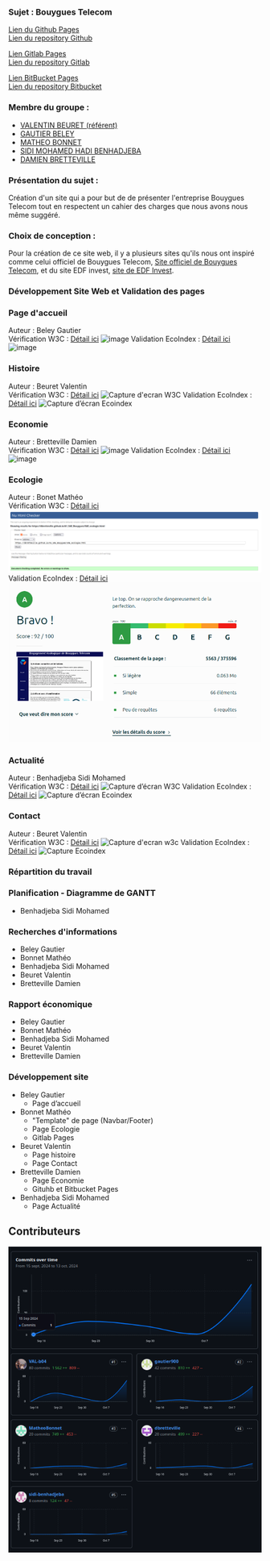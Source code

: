 ### Sujet : Bouygues Telecom  
[Lien du Github Pages](https://dbretteville.github.io/A1_SAE_Bouygues)   
[Lien du repository Github](/home/matheo/Images/Ecoindex_ecologie.png)  

[Lien Gitlab Pages](https://matheob.gitlab.io/A1_SAE_Bouygues/)  
[Lien du repository Gitlab](/home/matheo/Images/Ecoindex_ecologie.png)

[Lien BitBucket Pages](https://dbretteville.bitbucket.io)  
[Lien du repository Bitbucket](https://bitbucket.org/dbretteville/dbretteville.bitbucket.io/src/main/)

### Membre du groupe :
- [VALENTIN BEURET (référent)](mailto:valentin.beuret@edu.univ-fcomte.fr)
- [GAUTIER BELEY](mailto:gautier.beley@edu.univ-fcomte.fr)
- [MATHEO BONNET](mailto:matheo.bonnet@edu.univ-fcomte.fr)
- [SIDI MOHAMED HADI BENHADJEBA](mailto:sidi_mohamed_hadi.benhadjeba@edu.univ-fcomte.fr)
- [DAMIEN BRETTEVILLE](mailto:damien.bretteville@edu.univ-fcomte.fr)

### Présentation du sujet :  
Création d'un site qui a pour but de de présenter l'entreprise Bouygues Telecom tout en respectent un cahier des charges que nous avons nous même suggéré.

### Choix de conception :  
Pour la création de ce site web, il y a plusieurs sites qu'ils nous ont inspiré comme celui officiel de Bouygues Telecom, [Site officiel de Bouygues Telecom](https://www.bouyguestelecom.fr/?utm_medium=sea_c&utm_source=google&utm_campaign=bouygues-m-variantes&utm_term=site%20bouygues%20telecom&gclsrc=aw.ds&gad_source=1&gclid=CjwKCAjw68K4BhAuEiwAylp3kt3aCkKpDOYeGZzhFwz80ZyEf1iArkPgwgG5LULX5eaV2x32tiksKBoCi3gQAvD_BwE), et du site EDF invest, [site de EDF Invest](https://www.edfinvest.fr/). 

### Développement Site Web et Validation des pages

### Page d'accueil 

Auteur : Beley Gautier  
Vérification W3C : [Détail ici](https://validator.w3.org/nu/?doc=https%3A%2F%2Fdbretteville.github.io%2FA1_SAE_Bouygues%2Findex.html)
![image](https://github.com/user-attachments/assets/11c3cb04-9602-4c91-9774-a2e79fecd3e6)
Validation EcoIndex : [Détail ici](https://www.ecoindex.fr/resultat/?id=6dfe9233-d151-4565-9dbb-9587e29fdcda)  
![image](https://github.com/user-attachments/assets/40a0cccf-4948-44e5-bd72-121ff34edce6)

### Histoire

Auteur : Beuret Valentin  
Vérification W3C : [Détail ici](https://validator.w3.org/nu/?doc=https%3A%2F%2Fdbretteville.github.io%2FA1_SAE_Bouygues%2FSAE_histoire.html)
![Capture d'ecran W3C](https://github.com/user-attachments/assets/52ccfd31-dfb0-49d7-89da-c62d2a124f1f)
Validation EcoIndex : [Détail ici](https://www.ecoindex.fr/resultat/?id=4f58eb27-7ce8-4d42-85e5-9d8c284b6713)
![Capture d’écran Ecoindex](https://github.com/user-attachments/assets/46d39b64-2931-4eff-8796-19b281e8dba5)


### Economie

Auteur : Bretteville Damien  
Vérification W3C : [Détail ici](https://validator.w3.org/nu/?doc=https%3A%2F%2Fdbretteville.github.io%2FA1_SAE_Bouygues%2FSAE_economie.html)
![image](https://github.com/user-attachments/assets/2ff8a9c0-7cab-4620-bdf6-f585aa4885ee)
Validation EcoIndex :  [Détail ici](https://www.ecoindex.fr/resultat/?id=82c6efac-6364-4c3d-a269-092aa0ed1fad)  
![image](https://github.com/user-attachments/assets/cb258269-afd2-4815-b820-d3f8054380fe)

### Ecologie

Auteur : Bonet Mathéo   
Vérification W3C : [Détail ici](https://validator.w3.org/nu/?doc=https%3A%2F%2Fdbretteville.github.io%2FA1_SAE_Bouygues%2Findex.html)
![image](Image/W3C_Ecologie.png)
Validation EcoIndex : [Détail ici](https://www.ecoindex.fr/resultat/?id=7427f66e-9878-416a-8396-8c9583986e9d) 
![image](Image/Ecoindex_ecologie.png)

### Actualité

Auteur : Benhadjeba Sidi Mohamed  
Vérification W3C : [Détail ici](https://validator.w3.org/nu/?doc=https%3A%2F%2Fdbretteville.github.io%2FA1_SAE_Bouygues%2FSAE_actualite.html)
![Capture d’écran W3C](https://github.com/user-attachments/assets/7aeee188-e987-4e46-8818-5afae86715b7)
Validation EcoIndex :  [Détail ici](https://www.ecoindex.fr/resultat/?id=31872c25-c0c5-4d92-b10e-700db4a98618)
![Capture d’écran Ecoindex](https://github.com/user-attachments/assets/c5009d62-5d8c-4724-929e-5e9aedca6219)

### Contact

Auteur : Beuret Valentin  
Vérification W3C : [Détail ici](https://validator.w3.org/nu/?doc=https%3A%2F%2Fdbretteville.github.io%2FA1_SAE_Bouygues%2FSAE_contact.html) 
![Capture d'ecran w3c](https://github.com/user-attachments/assets/74d7c79f-a0e7-43b1-b624-059f96e1bb80)
Validation EcoIndex :  [Détail ici](https://www.ecoindex.fr/resultat/?id=9cfaa314-e9c3-4f49-b409-b343095d5240)
![Capture Ecoindex](https://github.com/user-attachments/assets/391d9f59-18c3-4fe4-ae53-6170a1b207d2)


### Répartition du travail

### Planification - Diagramme de GANTT

- Benhadjeba Sidi Mohamed

### Recherches d'informations

- Beley Gautier
- Bonnet Mathéo
- Benhadjeba Sidi Mohamed
- Beuret Valentin
- Bretteville Damien

### Rapport économique

- Beley Gautier
- Bonnet Mathéo
- Benhadjeba Sidi Mohamed
- Beuret Valentin
- Bretteville Damien


### Développement site

- Beley Gautier
  - Page d’accueil
- Bonnet Mathéo 
  - "Template" de page (Navbar/Footer)
  - Page Ecologie 
  - Gitlab Pages
- Beuret Valentin
  - Page histoire
  - Page Contact
- Bretteville Damien
  - Page Economie
  - Gituhb et Bitbucket Pages
- Benhadjeba Sidi Mohamed
  - Page Actualité

## Contributeurs

![Image des Contributeurs tout au lng du projet](Image/contributors.png)

